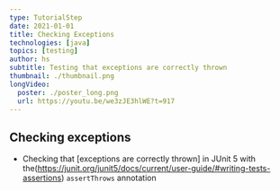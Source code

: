 ```yaml
---
type: TutorialStep
date: 2021-01-01
title: Checking Exceptions
technologies: [java]
topics: [testing]
author: hs
subtitle: Testing that exceptions are correctly thrown
thumbnail: ./thumbnail.png
longVideo:
  poster: ./poster_long.png
  url: https://youtu.be/we3zJE3hlWE?t=917
---
```


## Checking exceptions
- Checking that [exceptions are correctly thrown] in JUnit 5 with the(https://junit.org/junit5/docs/current/user-guide/#writing-tests-assertions) `assertThrows` annotation
